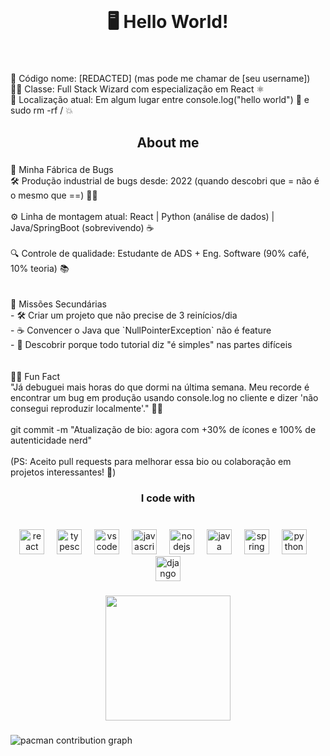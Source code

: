 <br clear="both">

<h1 align="center">🖥️ Hello World!</h1>

###

<br clear="both">

<p align="left">🔐 Código nome: [REDACTED] (mas pode me chamar de [seu username])<br>🧙‍♂️ Classe: Full Stack Wizard com especialização em React ⚛️<br>📍 Localização atual: Em algum lugar entre console.log("hello world") 📜 e sudo rm -rf / 💥</p>

###

<h2 align="center">About me</h2>

###

<p align="left">🧪 Minha Fábrica de Bugs<br>🛠️ Produção industrial de bugs desde: 2022 (quando descobri que = não é o mesmo que ==) 🤦‍♂️<br><br>⚙️ Linha de montagem atual: React | Python (análise de dados) | Java/SpringBoot (sobrevivendo) ☕<br><br>🔍 Controle de qualidade: Estudante de ADS + Eng. Software (90% café, 10% teoria) 📚<br><br><br>🎯 Missões Secundárias<br>- 🛠️ Criar um projeto que não precise de 3 reinícios/dia  <br>- ☕ Convencer o Java que `NullPointerException` não é feature  <br>- 🤔 Descobrir porque todo tutorial diz "é simples" nas partes difíceis  <br><br><br>🕵️‍♂️ Fun Fact<br>"Já debuguei mais horas do que dormi na última semana. Meu recorde é encontrar um bug em produção usando console.log no cliente e dizer 'não consegui reproduzir localmente'." 🐛🔫<br><br>git commit -m "Atualização de bio: agora com +30% de ícones e 100% de autenticidade nerd"<br><br>(PS: Aceito pull requests para melhorar essa bio ou colaboração em projetos interessantes! 👾)</p>

###

<h3 align="center">I code with</h3>

###

<br clear="both">

<div align="center">
  <img src="https://cdn.jsdelivr.net/gh/devicons/devicon/icons/react/react-original.svg" height="40" alt="react logo"  />
  <img width="12" />
  <img src="https://cdn.jsdelivr.net/gh/devicons/devicon/icons/typescript/typescript-original.svg" height="40" alt="typescript logo"  />
  <img width="12" />
  <img src="https://cdn.jsdelivr.net/gh/devicons/devicon/icons/vscode/vscode-original.svg" height="40" alt="vscode logo"  />
  <img width="12" />
  <img src="https://cdn.jsdelivr.net/gh/devicons/devicon/icons/javascript/javascript-original.svg" height="40" alt="javascript logo"  />
  <img width="12" />
  <img src="https://cdn.jsdelivr.net/gh/devicons/devicon/icons/nodejs/nodejs-original.svg" height="40" alt="nodejs logo"  />
  <img width="12" />
  <img src="https://cdn.jsdelivr.net/gh/devicons/devicon/icons/java/java-original.svg" height="40" alt="java logo"  />
  <img width="12" />
  <img src="https://cdn.jsdelivr.net/gh/devicons/devicon/icons/spring/spring-original.svg" height="40" alt="spring logo"  />
  <img width="12" />
  <img src="https://cdn.jsdelivr.net/gh/devicons/devicon/icons/python/python-original.svg" height="40" alt="python logo"  />
  <img width="12" />
  <img src="https://cdn.jsdelivr.net/gh/devicons/devicon/icons/django/django-plain.svg" height="40" alt="django logo"  />
</div>

###

<div align="center">
  <img height="200" src="https://i.gifer.com/cSs.gif"  />
</div>

###

<picture>
  <source media="(prefers-color-scheme: dark)" srcset="https://raw.githubusercontent.com/felipe0oLiveira /felipe0oLiveira /output/pacman-contribution-graph-dark.svg">
  <source media="(prefers-color-scheme: light)" srcset="https://raw.githubusercontent.com/felipe0oLiveira /felipe0oLiveira /output/pacman-contribution-graph.svg">
  <img alt="pacman contribution graph" src="https://raw.githubusercontent.com/felipe0oLiveira /felipe0oLiveira /output/pacman-contribution-graph.svg">
</picture>

###
